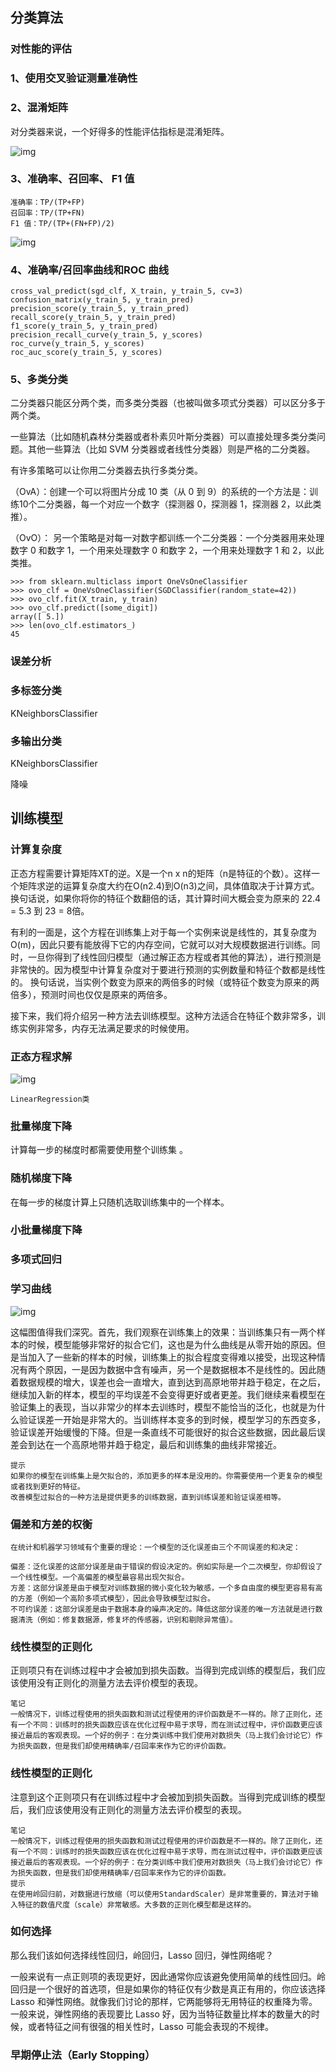 ## **分类算法**

### **对性能的评估**

### **1、使用交叉验证测量准确性**

### **2、混淆矩阵**

 对分类器来说，一个好得多的性能评估指标是混淆矩阵。 

![img](https://pic2.zhimg.com/v2-3c40829a650f96ab57be6975d78f8601_b.jpg)

### **3、准确率、召回率、 F1 值** 

```
准确率：TP/(TP+FP)
召回率：TP/(TP+FN)
F1 值：TP/(TP+(FN+FP)/2)
```

![img](https://pic2.zhimg.com/v2-3c40829a650f96ab57be6975d78f8601_b.jpg)

### **4、准确率/召回率曲线和ROC 曲线**

```
cross_val_predict(sgd_clf, X_train, y_train_5, cv=3)
confusion_matrix(y_train_5, y_train_pred)
precision_score(y_train_5, y_train_pred)
recall_score(y_train_5, y_train_pred)
f1_score(y_train_5, y_train_pred)
precision_recall_curve(y_train_5, y_scores)
roc_curve(y_train_5, y_scores)
roc_auc_score(y_train_5, y_scores)
```

### **5、多类分类**

 二分类器只能区分两个类，而多类分类器（也被叫做多项式分类器）可以区分多于两个类。 

 一些算法（比如随机森林分类器或者朴素贝叶斯分类器）可以直接处理多类分类问题。其他一些算法（比如 SVM 分类器或者线性分类器）则是严格的二分类器。

有许多策略可以让你用二分类器去执行多类分类。 

（OvA）：创建一个可以将图片分成 10 类（从 0 到 9）的系统的一个方法是：训练10个二分类器，每一个对应一个数字（探测器 0，探测器 1，探测器 2，以此类推）。 

（OvO）： 另一个策略是对每一对数字都训练一个二分类器：一个分类器用来处理数字 0 和数字 1，一个用来处理数字 0 和数字 2，一个用来处理数字 1 和 2，以此类推。 

```
>>> from sklearn.multiclass import OneVsOneClassifier
>>> ovo_clf = OneVsOneClassifier(SGDClassifier(random_state=42))
>>> ovo_clf.fit(X_train, y_train)
>>> ovo_clf.predict([some_digit])
array([ 5.])
>>> len(ovo_clf.estimators_)
45
```

### **误差分析**

### **多标签分类**

 KNeighborsClassifier 

### **多输出分类**

 KNeighborsClassifier 

降噪

## **训练模型**

### **计算复杂度**

正态方程需要计算矩阵XT的逆。X是一个n x n的矩阵（n是特征的个数）。这样一个矩阵求逆的运算复杂度大约在O(n2.4)到O(n3)之间，具体值取决于计算方式。换句话说，如果你将你的特征个数翻倍的话，其计算时间大概会变为原来的 22.4 = 5.3 到 23 = 8倍。

有利的一面是，这个方程在训练集上对于每一个实例来说是线性的，其复杂度为O(m)，因此只要有能放得下它的内存空间，它就可以对大规模数据进行训练。同时，一旦你得到了线性回归模型（通过解正态方程或者其他的算法），进行预测是非常快的。因为模型中计算复杂度对于要进行预测的实例数量和特征个数都是线性的。 换句话说，当实例个数变为原来的两倍多的时候（或特征个数变为原来的两倍多），预测时间也仅仅是原来的两倍多。

接下来，我们将介绍另一种方法去训练模型。这种方法适合在特征个数非常多，训练实例非常多，内存无法满足要求的时候使用。

### **正态方程求解**

![img](https://pic2.zhimg.com/v2-3c40829a650f96ab57be6975d78f8601_b.jpg)

```
LinearRegression类
```

### **批量梯度下降**

 计算每一步的梯度时都需要使用整个训练集 。

### **随机梯度下降**

 在每一步的梯度计算上只随机选取训练集中的一个样本。 

### **小批量梯度下降**

### **多项式回归**

### **学习曲线**

![img](https://pic2.zhimg.com/v2-3c40829a650f96ab57be6975d78f8601_b.jpg)

这幅图值得我们深究。首先，我们观察在训练集上的效果：当训练集只有一两个样本的时候，模型能够非常好的拟合它们，这也是为什么曲线是从零开始的原因。但是当加入了一些新的样本的时候，训练集上的拟合程度变得难以接受，出现这种情况有两个原因，一是因为数据中含有噪声，另一个是数据根本不是线性的。因此随着数据规模的增大，误差也会一直增大，直到达到高原地带并趋于稳定，在之后，继续加入新的样本，模型的平均误差不会变得更好或者更差。我们继续来看模型在验证集上的表现，当以非常少的样本去训练时，模型不能恰当的泛化，也就是为什么验证误差一开始是非常大的。当训练样本变多的到时候，模型学习的东西变多，验证误差开始缓慢的下降。但是一条直线不可能很好的拟合这些数据，因此最后误差会到达在一个高原地带并趋于稳定，最后和训练集的曲线非常接近。

```
提示
如果你的模型在训练集上是欠拟合的，添加更多的样本是没用的。你需要使用一个更复杂的模型或者找到更好的特征。
改善模型过拟合的一种方法是提供更多的训练数据，直到训练误差和验证误差相等。
```

### **偏差和方差的权衡**

```
在统计和机器学习领域有个重要的理论：一个模型的泛化误差由三个不同误差的和决定：

偏差：泛化误差的这部分误差是由于错误的假设决定的。例如实际是一个二次模型，你却假设了一个线性模型。一个高偏差的模型最容易出现欠拟合。
方差：这部分误差是由于模型对训练数据的微小变化较为敏感，一个多自由度的模型更容易有高的方差（例如一个高阶多项式模型），因此会导致模型过拟合。
不可约误差：这部分误差是由于数据本身的噪声决定的。降低这部分误差的唯一方法就是进行数据清洗（例如：修复数据源，修复坏的传感器，识别和剔除异常值）。
```



### 线性模型的正则化

 正则项只有在训练过程中才会被加到损失函数。当得到完成训练的模型后，我们应该使用没有正则化的测量方法去评价模型的表现。 

```
笔记
一般情况下，训练过程使用的损失函数和测试过程使用的评价函数是不一样的。除了正则化，还有一个不同：训练时的损失函数应该在优化过程中易于求导，而在测试过程中，评价函数更应该接近最后的客观表现。一个好的例子：在分类训练中我们使用对数损失（马上我们会讨论它）作为损失函数，但是我们却使用精确率/召回率来作为它的评价函数。
```

### 线性模型的正则化

注意到这个正则项只有在训练过程中才会被加到损失函数。当得到完成训练的模型后，我们应该使用没有正则化的测量方法去评价模型的表现。

```
笔记
一般情况下，训练过程使用的损失函数和测试过程使用的评价函数是不一样的。除了正则化，还有一个不同：训练时的损失函数应该在优化过程中易于求导，而在测试过程中，评价函数更应该接近最后的客观表现。一个好的例子：在分类训练中我们使用对数损失（马上我们会讨论它）作为损失函数，但是我们却使用精确率/召回率来作为它的评价函数。
提示
在使用岭回归前，对数据进行放缩（可以使用StandardScaler）是非常重要的，算法对于输入特征的数值尺度（scale）非常敏感。大多数的正则化模型都是这样的。
```



### 如何选择

那么我们该如何选择线性回归，岭回归，Lasso 回归，弹性网络呢？

一般来说有一点正则项的表现更好，因此通常你应该避免使用简单的线性回归。岭回归是一个很好的首选项，但是如果你的特征仅有少数是真正有用的，你应该选择 Lasso 和弹性网络。就像我们讨论的那样，它两能够将无用特征的权重降为零。一般来说，弹性网络的表现要比 Lasso 好，因为当特征数量比样本的数量大的时候，或者特征之间有很强的相关性时，Lasso 可能会表现的不规律。



### 早期停止法（Early Stopping）


